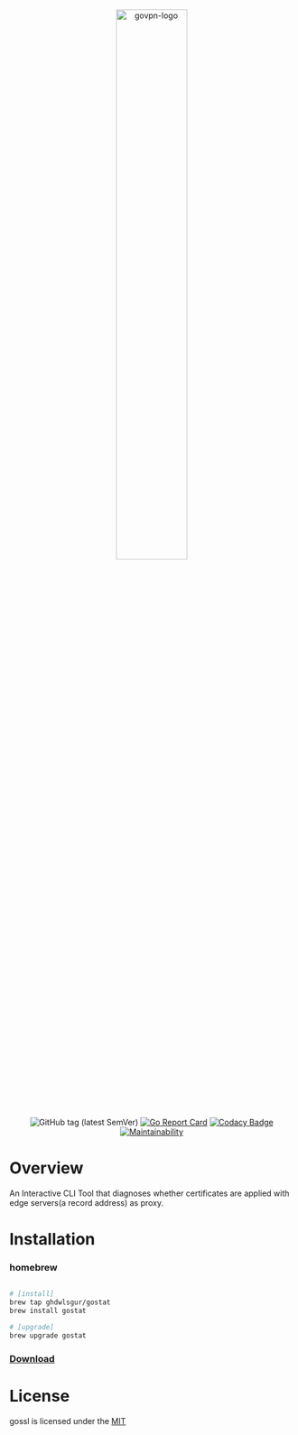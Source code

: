 <div align="center">

<br>
<br>

<img width="50%" alt="govpn-logo" src="https://user-images.githubusercontent.com/77400522/204132452-9c0182e1-860f-4c79-87f9-a18c68e2de53.png">

![GitHub tag (latest SemVer)](https://img.shields.io/github/v/tag/ghdwlsgur/gostat?color=success&label=version&sort=semver)
[![Go Report Card](https://goreportcard.com/badge/github.com/ghdwlsgur/gossl)](https://goreportcard.com/report/github.com/ghdwlsgur/gostat)
[![Codacy Badge](https://app.codacy.com/project/badge/Grade/4d8e0ef64d1348c19d0ccbae23290eb7)](https://www.codacy.com/gh/ghdwlsgur/gostat/dashboard?utm_source=github.com&utm_medium=referral&utm_content=ghdwlsgur/gostat&utm_campaign=Badge_Grade)
[![Maintainability](https://api.codeclimate.com/v1/badges/1d8e562559047191efd8/maintainability)](https://codeclimate.com/github/ghdwlsgur/gostat/maintainability)

</div>

# Overview

An Interactive CLI Tool that diagnoses whether certificates are applied with edge servers(a record address) as proxy.

# Installation

### homebrew

```bash

# [install]
brew tap ghdwlsgur/gostat
brew install gostat

# [upgrade]
brew upgrade gostat
```

### [Download](https://github.com/ghdwlsgur/gostat/releases)

# License

gossl is licensed under the [MIT](https://github.com/ghdwlsgur/gostat/blob/master/LICENSE)
